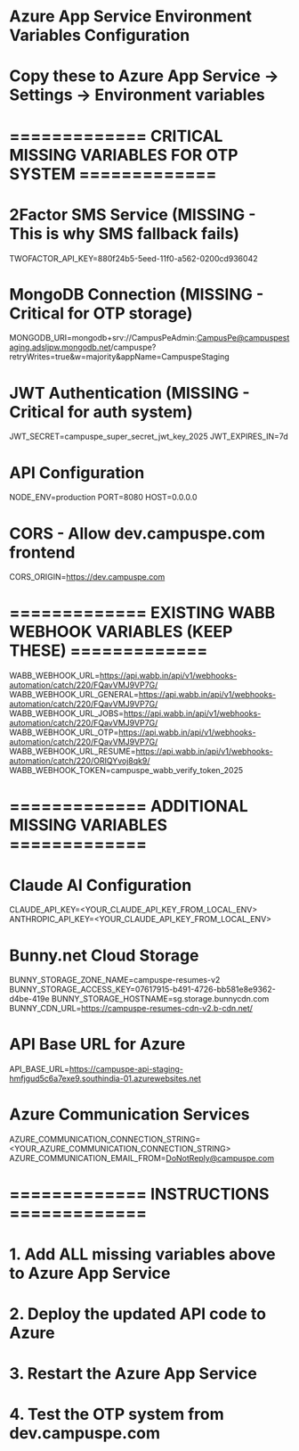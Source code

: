# Azure App Service Environment Variables Configuration

# Copy these to Azure App Service -> Settings -> Environment variables

# ============= CRITICAL MISSING VARIABLES FOR OTP SYSTEM =============

# 2Factor SMS Service (MISSING - This is why SMS fallback fails)

TWOFACTOR_API_KEY=880f24b5-5eed-11f0-a562-0200cd936042

# MongoDB Connection (MISSING - Critical for OTP storage)

MONGODB_URI=mongodb+srv://CampusPeAdmin:CampusPe@campuspestaging.adsljpw.mongodb.net/campuspe?retryWrites=true&w=majority&appName=CampuspeStaging

# JWT Authentication (MISSING - Critical for auth system)

JWT_SECRET=campuspe_super_secret_jwt_key_2025
JWT_EXPIRES_IN=7d

# API Configuration

NODE_ENV=production
PORT=8080
HOST=0.0.0.0

# CORS - Allow dev.campuspe.com frontend

CORS_ORIGIN=https://dev.campuspe.com

# ============= EXISTING WABB WEBHOOK VARIABLES (KEEP THESE) =============

WABB_WEBHOOK_URL=https://api.wabb.in/api/v1/webhooks-automation/catch/220/FQavVMJ9VP7G/
WABB_WEBHOOK_URL_GENERAL=https://api.wabb.in/api/v1/webhooks-automation/catch/220/FQavVMJ9VP7G/
WABB_WEBHOOK_URL_JOBS=https://api.wabb.in/api/v1/webhooks-automation/catch/220/FQavVMJ9VP7G/
WABB_WEBHOOK_URL_OTP=https://api.wabb.in/api/v1/webhooks-automation/catch/220/FQavVMJ9VP7G/
WABB_WEBHOOK_URL_RESUME=https://api.wabb.in/api/v1/webhooks-automation/catch/220/ORIQYvoj8qk9/
WABB_WEBHOOK_TOKEN=campuspe_wabb_verify_token_2025

# ============= ADDITIONAL MISSING VARIABLES =============

# Claude AI Configuration

CLAUDE_API_KEY=<YOUR_CLAUDE_API_KEY_FROM_LOCAL_ENV>
ANTHROPIC_API_KEY=<YOUR_CLAUDE_API_KEY_FROM_LOCAL_ENV>

# Bunny.net Cloud Storage

BUNNY_STORAGE_ZONE_NAME=campuspe-resumes-v2
BUNNY_STORAGE_ACCESS_KEY=07617915-b491-4726-bb581e8e9362-d4be-419e
BUNNY_STORAGE_HOSTNAME=sg.storage.bunnycdn.com
BUNNY_CDN_URL=https://campuspe-resumes-cdn-v2.b-cdn.net/

# API Base URL for Azure

API_BASE_URL=https://campuspe-api-staging-hmfjgud5c6a7exe9.southindia-01.azurewebsites.net

# Azure Communication Services

AZURE_COMMUNICATION_CONNECTION_STRING=<YOUR_AZURE_COMMUNICATION_CONNECTION_STRING>
AZURE_COMMUNICATION_EMAIL_FROM=DoNotReply@campuspe.com

# ============= INSTRUCTIONS =============

# 1. Add ALL missing variables above to Azure App Service

# 2. Deploy the updated API code to Azure

# 3. Restart the Azure App Service

# 4. Test the OTP system from dev.campuspe.com
